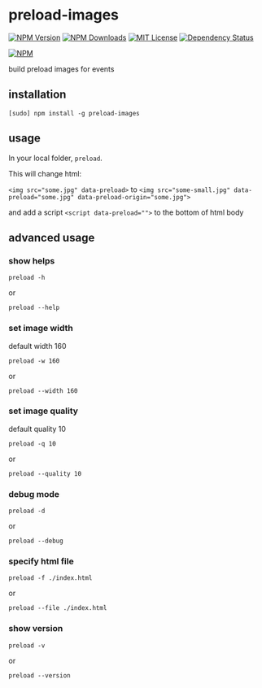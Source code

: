 # preload-images

[![NPM Version][npm-version-image]][npm-url]
[![NPM Downloads][npm-downloads-image]][npm-url]
[![MIT License][license-image]][license-url]
[![Dependency Status][david-image]][david-url]

[![NPM][nodei-image]][nodei-url]

build preload images for events

## installation

`[sudo] npm install -g preload-images`

## usage

In your local folder, `preload`.

This will change html:

`<img src="some.jpg" data-preload>` to `<img src="some-small.jpg" data-preload="some.jpg" data-preload-origin="some.jpg">`

and add a script `<script data-preload="">` to the bottom of html body

## advanced usage

### show helps

`preload -h`

or

`preload --help`

### set image width

default width 160

`preload -w 160`

or

`preload --width 160`

### set image quality

default quality 10

`preload -q 10`

or

`preload --quality 10`

### debug mode

`preload -d`

or

`preload --debug`

### specify html file

`preload -f ./index.html`

or

`preload --file ./index.html`

### show version

`preload -v`

or

`preload --version`

[npm-version-image]: http://img.shields.io/npm/v/preload-images.svg?style=flat
[npm-url]: https://www.npmjs.com/package/preload-images
[npm-downloads-image]: http://img.shields.io/npm/dm/preload-images.svg?style=flat
[license-image]: http://img.shields.io/badge/license-MIT-blue.svg?style=flat
[license-url]: LICENSE
[david-image]: http://img.shields.io/david/event-lab/preload-images.svg?style=flat
[david-url]: https://david-dm.org/event-lab/preload-images
[nodei-image]: https://nodei.co/npm-dl/preload-images.png?height=3
[nodei-url]: https://nodei.co/npm/preload-images/
